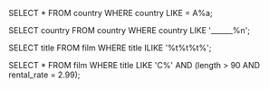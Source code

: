 SELECT * FROM country
WHERE country LIKE = A%a;

SELECT country FROM country
WHERE country LIKE '______%n';

SELECT title FROM film 
WHERE title ILIKE '%t%t%t%';

SELECT * FROM film
WHERE title LIKE 'C%' AND (length > 90 AND rental_rate = 2.99);
